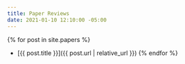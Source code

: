 ```yaml
---
title: Paper Reviews
date: 2021-01-10 12:10:00 -05:00
---
```


{% for post in site.papers %}
 + [{{ post.title }}]({{ post.url | relative_url }})
{% endfor %}
